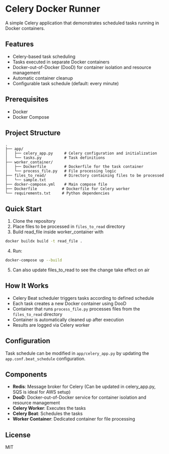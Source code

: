 # Celery Docker Runner

A simple Celery application that demonstrates scheduled tasks running in Docker containers.

## Features
- Celery-based task scheduling
- Tasks executed in separate Docker containers
- Docker-out-of-Docker (DooD) for container isolation and resource management
- Automatic container cleanup
- Configurable task schedule (default: every minute)

## Prerequisites
- Docker
- Docker Compose

## Project Structure
```
.
├── app/
│   ├── celery_app.py     # Celery configuration and initialization
│   └── tasks.py          # Task definitions
├── worker_container/
│   ├── Dockerfile        # Dockerfile for the task container
│   └── process_file.py   # File processing logic
├── files_to_read/        # Directory containing files to be processed
│   └── sample.txt
├── docker-compose.yml    # Main compose file
├── Dockerfile           # Dockerfile for Celery worker
└── requirements.txt     # Python dependencies
```

## Quick Start
1. Clone the repository
2. Place files to be processed in `files_to_read` directory
3. Build read_file inside worker_container with 
```bash
docker buildx build -t read_file .
```
4. Run:
```bash
docker-compose up --build
```
5. Can also update files_to_read to see the change take effect on air

## How It Works
- Celery Beat scheduler triggers tasks according to defined schedule
- Each task creates a new Docker container using DooD
- Container that runs  `process_file.py` processes files from the `files_to_read` directory
- Container is automatically cleaned up after execution
- Results are logged via Celery worker

## Configuration
Task schedule can be modified in `app/celery_app.py` by updating the `app.conf.beat_schedule` configuration.

## Components
- **Redis**: Message broker for Celery (Can be updated in celery_app.py, SQS is ideal for AWS setup)
- **DooD**: Docker-out-of-Docker service for container isolation and resource management
- **Celery Worker**: Executes the tasks
- **Celery Beat**: Schedules the tasks
- **Worker Container**: Dedicated container for file processing

## License
MIT
